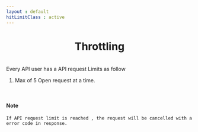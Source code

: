 ```yaml
---
layout : default
hitLimitClass : active
---
```


<center> <h1>Throttling</h1> </center><br>
Every API user has a API request Limits as follow

1. Max of 5 Open request at a time.
<br>

#### Note
```
If API request limit is reached , the request will be cancelled with a error code in response.
```
